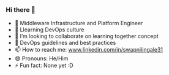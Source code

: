 ### Hi there 👋

- 🔭 Middleware Infrastructure and Platform Engineer
- 🌱 Llearning DevOps culture
- 👯 I’m looking to collaborate on learning together concept
- 🤔 DevOps guidelines and best practices
- 📫 How to reach me: www.linkedin.com/in/swapnilingale31
- 😄 Pronouns: He/Him
- ⚡ Fun fact: None yet :D
